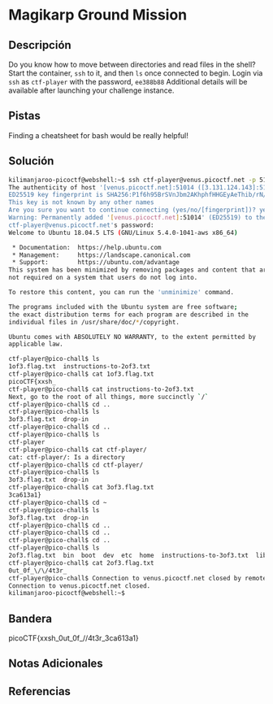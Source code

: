 # Magikarp Ground Mission

## Descripción
Do you know how to move between directories and read files in the shell? Start the container, `ssh` to it, and then `ls` once connected to begin. Login via `ssh` as `ctf-player` with the password, `ee388b88`
Additional details will be available after launching your challenge instance.
## Pistas
Finding a cheatsheet for bash would be really helpful!
## Solución
```bash
kilimanjaroo-picoctf@webshell:~$ ssh ctf-player@venus.picoctf.net -p 51014
The authenticity of host '[venus.picoctf.net]:51014 ([3.131.124.143]:51014)' can't be established.
ED25519 key fingerprint is SHA256:P1f6h95BrSVnJbm2AKhphfHHGEyAeThib/rN/AwKs24.
This key is not known by any other names
Are you sure you want to continue connecting (yes/no/[fingerprint])? yes
Warning: Permanently added '[venus.picoctf.net]:51014' (ED25519) to the list of known hosts.
ctf-player@venus.picoctf.net's password: 
Welcome to Ubuntu 18.04.5 LTS (GNU/Linux 5.4.0-1041-aws x86_64)

 * Documentation:  https://help.ubuntu.com
 * Management:     https://landscape.canonical.com
 * Support:        https://ubuntu.com/advantage
This system has been minimized by removing packages and content that are
not required on a system that users do not log into.

To restore this content, you can run the 'unminimize' command.

The programs included with the Ubuntu system are free software;
the exact distribution terms for each program are described in the
individual files in /usr/share/doc/*/copyright.

Ubuntu comes with ABSOLUTELY NO WARRANTY, to the extent permitted by
applicable law.

ctf-player@pico-chall$ ls
1of3.flag.txt  instructions-to-2of3.txt
ctf-player@pico-chall$ cat 1of3.flag.txt 
picoCTF{xxsh_
ctf-player@pico-chall$ cat instructions-to-2of3.txt 
Next, go to the root of all things, more succinctly `/`
ctf-player@pico-chall$ cd ..
ctf-player@pico-chall$ ls
3of3.flag.txt  drop-in
ctf-player@pico-chall$ cd ..
ctf-player@pico-chall$ ls
ctf-player
ctf-player@pico-chall$ cat ctf-player/
cat: ctf-player/: Is a directory
ctf-player@pico-chall$ cd ctf-player/
ctf-player@pico-chall$ ls
3of3.flag.txt  drop-in
ctf-player@pico-chall$ cat 3of3.flag.txt 
3ca613a1}
ctf-player@pico-chall$ cd ~
ctf-player@pico-chall$ ls
3of3.flag.txt  drop-in
ctf-player@pico-chall$ cd ..
ctf-player@pico-chall$ cd ..
ctf-player@pico-chall$ cd ..
ctf-player@pico-chall$ ls
2of3.flag.txt  bin  boot  dev  etc  home  instructions-to-3of3.txt  lib  lib64  media  mnt  opt  proc  root  run  sbin  srv  sys  tmp  usr  var
ctf-player@pico-chall$ cat 2of3.flag.txt 
0ut_0f_\/\/4t3r_
ctf-player@pico-chall$ Connection to venus.picoctf.net closed by remote host.
Connection to venus.picoctf.net closed.
kilimanjaroo-picoctf@webshell:~$ 
```
## Bandera
picoCTF{xxsh_0ut_0f_\/\/4t3r_3ca613a1}

## Notas Adicionales 

## Referencias